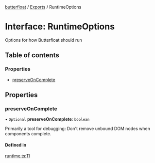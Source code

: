 [butterfloat](../README.md) / [Exports](../modules.md) / RuntimeOptions

# Interface: RuntimeOptions

Options for how Butterfloat should run

## Table of contents

### Properties

- [preserveOnComplete](RuntimeOptions.md#preserveoncomplete)

## Properties

### preserveOnComplete

• `Optional` **preserveOnComplete**: `boolean`

Primarily a tool for debugging: Don't remove unbound DOM nodes when components complete.

#### Defined in

[runtime.ts:11](https://github.com/WorldMaker/butterfloat/blob/3b708ff/runtime.ts#L11)
